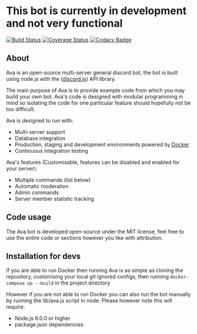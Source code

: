 # This bot is currently in development and not very functional

[![Build Status](https://travis-ci.org/JamesLongman/ava-bot.svg?branch=master)](https://travis-ci.org/JamesLongman/ava-bot)
[![Coverage Status](https://coveralls.io/repos/github/JamesLongman/ava-discordbot/badge.svg?branch=master)](https://coveralls.io/github/JamesLongman/ava-discordbot?branch=master)
[![Codacy Badge](https://api.codacy.com/project/badge/Grade/bcf7d84591754b8b8a9f84d6bed6db0a)](https://www.codacy.com/app/JamesLongman/ava-bot?utm_source=github.com&amp;utm_medium=referral&amp;utm_content=JamesLongman/ava-bot&amp;utm_campaign=Badge_Grade)

## About
Ava is an open-source multi-server general discord bot, the bot is built using node.js with the ([discord.js](https://github.com/hydrabolt/discord.js)) API library.

The main purpose of Ava is to provide example code from which you may build your own bot. Ava's code is designed with modular programming in mind so isolating the code for one particular feature should hopefully not be too difficult.

Ava is designed to run with:
- Multi-server support
- Database integration
- Production, staging and development environments powered by [Docker](https://www.docker.com/what-docker)
- Continuous integration testing

Ava's features (Customisable, features can be disabled and enabled for your server):
- Multiple commands (list below)
- Automatic moderation
- Admin commands
- Server member statistic tracking

## Code usage
The Ava bot is developed open-source under the MIT license, feel free to use the entire code or sections however you like with attribution.

## Installation for devs
If you are able to run Docker then running Ava is as simple as cloning the repository, customising your local git ignored configs, then running `docker-compose up --build` in the project directory

However if you are not able to run Docker you can also run the bot manually by running the lib/ava.js script in node. Please however note this will require:
- Node.js 6.0.0 or higher
- package.json dependencies
